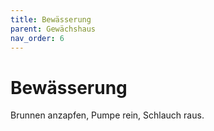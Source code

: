 ```yaml
---
title: Bewässerung
parent: Gewächshaus
nav_order: 6
---
```

# Bewässerung
Brunnen anzapfen, Pumpe rein, Schlauch raus.